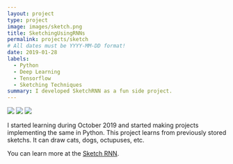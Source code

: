 ```yaml
---
layout: project
type: project
image: images/sketch.png
title: SketchingUsingRNNs
permalink: projects/sketch
# All dates must be YYYY-MM-DD format!
date: 2019-01-28
labels:
  - Python
  - Deep Learning
  - Tensorflow
  - Sketching Techniques
summary: I developed SketchRNN as a fun side project.
---
```


<div class="ui sketches generated by">
  <img class="ui image" src="../images/sketch1.jpeg">
  <img class="ui image" src="../images/sketch2.png">
  <img class="ui image" src="../images/sketch3.jpeg">
</div>

I started learning during October 2019 and started making projects implementing the same in Python. This project learns from previously stored sketchs. It can draw cats, dogs, octupuses, etc. 

You can learn more at the [Sketch RNN](https://github.com/dnabanita7/DeepLearningProject/blob/master/Sketch_RNN.py).
